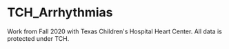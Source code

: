 # TCH_Arrhythmias
Work from Fall 2020 with Texas Children's Hospital Heart Center. All data is protected under TCH.
